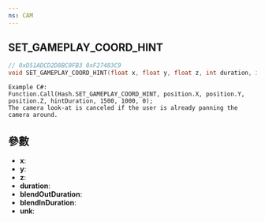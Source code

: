 ```yaml
---
ns: CAM
---
```

## SET_GAMEPLAY_COORD_HINT

```c
// 0xD51ADCD2D8BC0FB3 0xF27483C9
void SET_GAMEPLAY_COORD_HINT(float x, float y, float z, int duration, int blendOutDuration, int blendInDuration, int unk);
```

```
Example C#:  
Function.Call(Hash.SET_GAMEPLAY_COORD_HINT, position.X, position.Y, position.Z, hintDuration, 1500, 1000, 0);  
The camera look-at is canceled if the user is already panning the camera around.  
```

## 參數
* **x**: 
* **y**: 
* **z**: 
* **duration**: 
* **blendOutDuration**: 
* **blendInDuration**: 
* **unk**: 


